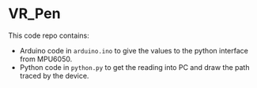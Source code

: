 # VR_Pen
This code repo contains:
- Arduino code in `arduino.ino` to give the values to the python interface from MPU6050.
- Python code in `python.py` to get the reading into PC and draw the path traced by the device.
